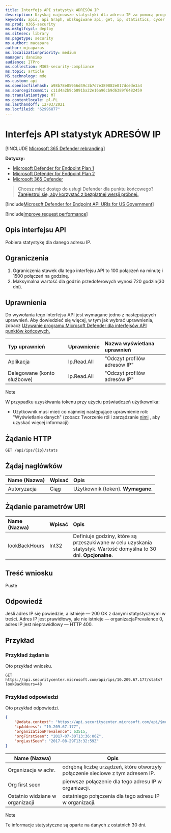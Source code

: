 ```yaml
---
title: Interfejs API statystyk ADRESÓW IP
description: Uzyskaj najnowsze statystyki dla adresu IP za pomocą programu Microsoft Defender dla punktu końcowego.
keywords: apis, api Graph, obsługiwane api, get, ip, statistics, cycer
ms.prod: m365-security
ms.mktglfcycl: deploy
ms.sitesec: library
ms.pagetype: security
ms.author: macapara
author: mjcaparas
ms.localizationpriority: medium
manager: dansimp
audience: ITPro
ms.collection: M365-security-compliance
ms.topic: article
MS.technology: mde
ms.custom: api
ms.openlocfilehash: a98b78e85956d49c3b7d7e389882e017dcede3a4
ms.sourcegitcommit: c11d4a2b9cb891ba22e16a96cb9d6389f6482459
ms.translationtype: MT
ms.contentlocale: pl-PL
ms.lasthandoff: 12/03/2021
ms.locfileid: "62996877"
---
```

# <a name="get-ip-statistics-api"></a>Interfejs API statystyk ADRESÓW IP

[!INCLUDE [Microsoft 365 Defender rebranding](../../includes/microsoft-defender.md)]

**Dotyczy:**
- [Microsoft Defender for Endpoint Plan 1](https://go.microsoft.com/fwlink/?linkid=2154037)
- [Microsoft Defender for Endpoint Plan 2](https://go.microsoft.com/fwlink/?linkid=2154037)
- [Microsoft 365 Defender](https://go.microsoft.com/fwlink/?linkid=2118804)

> Chcesz mieć dostęp do usługi Defender dla punktu końcowego? [Zarejestruj się, aby korzystać z bezpłatnej wersji próbnej.](https://signup.microsoft.com/create-account/signup?products=7f379fee-c4f9-4278-b0a1-e4c8c2fcdf7e&ru=https://aka.ms/MDEp2OpenTrial?ocid=docs-wdatp-exposedapis-abovefoldlink)

[!include[Microsoft Defender for Endpoint API URIs for US Government](../../includes/microsoft-defender-api-usgov.md)]

[!include[Improve request performance](../../includes/improve-request-performance.md)]

## <a name="api-description"></a>Opis interfejsu API
Pobiera statystykę dla danego adresu IP.

## <a name="limitations"></a>Ograniczenia
1. Ograniczenia stawek dla tego interfejsu API to 100 połączeń na minutę i 1500 połączeń na godzinę.
2. Maksymalna wartość dla godzin przedoferowych wynosi 720 godzin(30 dni).

## <a name="permissions"></a>Uprawnienia

Do wywołania tego interfejsu API jest wymagane jedno z następujących uprawnień. Aby dowiedzieć się więcej, w tym jak wybrać uprawnienia, zobacz [Używanie programu Microsoft Defender dla interfejsów API punktów końcowych.](apis-intro.md)

Typ uprawnień|Uprawnienie|Nazwa wyświetlana uprawnień
:---|:---|:---
Aplikacja|Ip.Read.All|"Odczyt profilów adresów IP"
Delegowane (konto służbowe)|Ip.Read.All|"Odczyt profilów adresów IP"

> [!NOTE]
> W przypadku uzyskiwania tokenu przy użyciu poświadczeń użytkownika:
> - Użytkownik musi mieć co najmniej następujące uprawnienie roli: "Wyświetlanie danych" (zobacz Tworzenie ról i zarządzanie [nimi](user-roles.md) , aby uzyskać więcej informacji)

## <a name="http-request"></a>Żądanie HTTP

```http
GET /api/ips/{ip}/stats
```

## <a name="request-headers"></a>Żądaj nagłówków

Name (Nazwa)|Wpisać|Opis
:---|:---|:---
Autoryzacja|Ciąg|Użytkownik {token}. **Wymagane**.

## <a name="request-uri-parameters"></a>Żądanie parametrów URI

Name (Nazwa)|Wpisać|Opis
:---|:---|:---
lookBackHours|Int32|Definiuje godziny, które są przeszukiwane w celu uzyskania statystyk. Wartość domyślna to 30 dni. **Opcjonalne**.

## <a name="request-body"></a>Treść wniosku

Puste

## <a name="response"></a>Odpowiedź

Jeśli adres IP się powiedzie, a istnieje — 200 OK z danymi statystycznymi w treści. Adres IP jest prawidłowy, ale nie istnieje — organizacjaPrevalence 0, adres IP jest nieprawidłowy — HTTP 400.

## <a name="example"></a>Przykład

### <a name="request-example"></a>Przykład żądania

Oto przykład wniosku.

```http
GET https://api.securitycenter.microsoft.com/api/ips/10.209.67.177/stats?lookBackHours=48
```

### <a name="response-example"></a>Przykład odpowiedzi

Oto przykład odpowiedzi.

```json
{
    "@odata.context": "https://api.securitycenter.microsoft.com/api/$metadata#microsoft.windowsDefenderATP.api.InOrgIPStats",
    "ipAddress": "10.209.67.177",
    "organizationPrevalence": 63515,
    "orgFirstSeen": "2017-07-30T13:36:06Z",
    "orgLastSeen": "2017-08-29T13:32:59Z"
}
```

|Name (Nazwa)|Opis|
|---|---|
|Organizacja w achr.|odrębną liczbę urządzeń, które otworzyły połączenie sieciowe z tym adresem IP.|
|Org first seen|pierwsze połączenie dla tego adresu IP w organizacji.|
|Ostatnio widziane w organizacji|ostatniego połączenia dla tego adresu IP w organizacji.|

> [!NOTE]
> Te informacje statystyczne są oparte na danych z ostatnich 30 dni.
